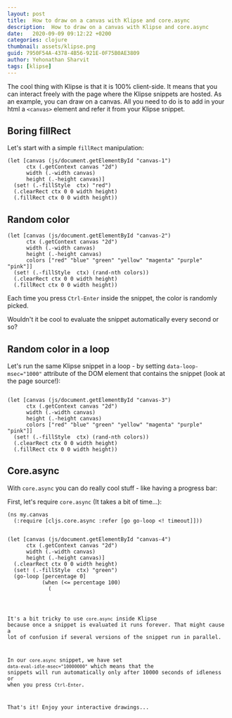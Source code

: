 ```yaml
---
layout: post
title:  How to draw on a canvas with Klipse and core.async
description:  How to draw on a canvas with Klipse and core.async
date:   2020-09-09 09:12:22 +0200
categories: clojure
thumbnail: assets/klipse.png
guid: 7950F54A-4378-4B56-921E-0F75B0AE3809
author: Yehonathan Sharvit
tags: [klipse]
---
```



The cool thing with Klipse is that it is 100% client-side.
It means that you can interact freely with the page where the Klipse snippets are hosted. As an example, you can draw on a canvas. All you need to do is to add in your html a `<canvas>` element and refer it from your Klipse snippet.


## Boring fillRect

Let's start with a simple `fillRect` manipulation:

~~~klipse
(let [canvas (js/document.getElementById "canvas-1")
      ctx (.getContext canvas "2d")
      width (.-width canvas)
      height (.-height canvas)]
  (set! (.-fillStyle  ctx) "red")
  (.clearRect ctx 0 0 width height)
  (.fillRect ctx 0 0 width height))
~~~

<canvas id="canvas-1" width="500" height="300"></canvas>


## Random color


~~~klipse
(let [canvas (js/document.getElementById "canvas-2")
      ctx (.getContext canvas "2d")
      width (.-width canvas)
      height (.-height canvas)
      colors ["red" "blue" "green" "yellow" "magenta" "purple" "pink"]]
  (set! (.-fillStyle  ctx) (rand-nth colors))
  (.clearRect ctx 0 0 width height)
  (.fillRect ctx 0 0 width height))
~~~

<canvas id="canvas-2" width="500" height="300"></canvas>

Each time you press `Ctrl-Enter` inside the snippet, the color is randomly picked.

Wouldn't it be cool to evaluate the snippet automatically every second or so?

## Random color in a loop

Let's run the same Klipse snippet in a loop - by setting `data-loop-msec="1000"` attribute of the DOM element that contains the snippet (look at the page source!):

<pre><code class="language-klipse" data-loop-msec="1000">
(let [canvas (js/document.getElementById "canvas-3")
      ctx (.getContext canvas "2d")
      width (.-width canvas)
      height (.-height canvas)
      colors ["red" "blue" "green" "yellow" "magenta" "purple" "pink"]]
  (set! (.-fillStyle  ctx) (rand-nth colors))
  (.clearRect ctx 0 0 width height)
  (.fillRect ctx 0 0 width height))
</code></pre>

<canvas id="canvas-3" width="500" height="300"></canvas>


## Core.async

With `core.async` you can do really cool stuff - like having a progress bar:

First, let's require `core.async` (It takes a bit of time...):

~~~klipse
(ns my.canvas
  (:require [cljs.core.async :refer [go go-loop <! timeout]]))
~~~

<canvas id="canvas-4" width="500" height="50"></canvas>

<pre><code class="language-klipse" data-eval-idle-msec="10000000">
(let [canvas (js/document.getElementById "canvas-4")
      ctx (.getContext canvas "2d")
      width (.-width canvas)
      height (.-height canvas)]
  (.clearRect ctx 0 0 width height)
  (set! (.-fillStyle  ctx) "green")
  (go-loop [percentage 0]
           (when (<= percentage 100)
             (<! (timeout 200))
             (.fillRect ctx 0 (/ height 2) (/ (* width percentage) 100) 10)
             (recur (+ percentage 10)))))
</code></pre>

It's a bit tricky to use `core.async` inside Klipse because once a snippet is evaluated it runs forever. That might cause a lot of confusion if several versions of the snippet run in parallel.

In our `core.async` snippet, we have set `data-eval-idle-msec="10000000"` which means that the snippets will run automatically only after 10000 seconds of idleness or when you press `Ctrl-Enter`.

That's it!
Enjoy your interactive drawings...


